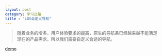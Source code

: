 ```yaml
---
layout: post
category: 学习之路
title : "iOS自定义导航"
---
```


> 随着业务的增多，用户体验要求的提高，原生的导航条已经越来越不能满足现在的产品需求，所以我们需要自定义合适的导航。



[demo](https://github.com/xilankong/YangNavigationHelper)